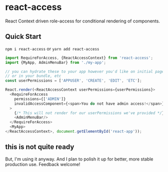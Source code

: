 # react-access
React Context driven role-access for conditional rendering of components.

## Quick Start
`npm i react-access` or `yarn add react-access`

```js
import RequireForAccess, {ReactAccessContext} from 'react-access';
import {MyApp, AdminMenuBar} from './my-app';

// you can hydrate these to your app however you'd like on initial page load
// or in your bundle, etc
const userPermissions = ['APPUSER', 'CREATE', 'EDIT', 'ETC'];

React.render(<ReactAccessContext userPermissions={userPermissions}>
  <RequireForAccess
    permissions={['ADMIN']}
    invalidAccessComponent={<span>You do not have admin access!</span>}
  >
    {/* This will not render for our userPermissions we've provided */}
    <AdminMenuBar/>
  </RequireForAccess>
  <MyApp>
</ReactAccessContext>, document.getElementById('react-app'));
```

## this is not quite ready
But, I'm using it anyway. And I plan to polish it up for better, more stable
production use. Feedback welcome!
